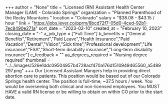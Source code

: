 +++
author = "None"
title = "Licensed (RN) Assistant Health Center Manager (LAM) - Colorado Springs"
organization = "Planned Parenthood of the Rocky Mountains "
location = "Colorado"
salary = "$38.08 - $43.15 / hour "
link = "https://jobs.lever.co/pprm/8bcd72f7-05d0-4ced-92b1-7ec8490e271a"
sort_date = "2023-02-10"
created_at = "February 10, 2023"
closing_date = "-"
a_job_type = ["Full Time"]
b_benefits = ["General Benefits","Retirement","Paid Leave","Health Insurance","Paid Vacation","Dental","Vision","Sick time","Professional development","Life insurance","FSA","Short-term disability insurance","Long-term disability insurance"]
c_feedback = ""
aa_degrees_required = "Nursing degree required"
thumbnail = "../../images/526e1ddc09504957b4728acf470a176d1510949465560_a5489297.png"
+++
Our Licensed Assistant Mangers help in providing direct abortion care to patients. This position would be based out of our Colorado Springs health center. The position is full-time, ~37.5 hours / week. You would be overseeing both clinical and non-licensed employees. You MUST HAVE a valid RN license or be willing to obtain on within CO prior to the start date. 